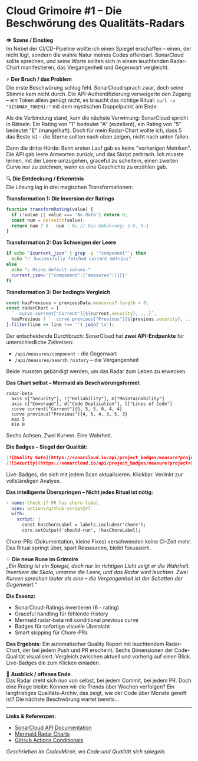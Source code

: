# Cloud Grimoire #1 – Die Beschwörung des Qualitäts-Radars

👁️ **Szene / Einstieg**  
Im Nebel der CI/CD-Pipeline wollte ich einen Spiegel erschaffen – einen, der nicht lügt, sondern die wahre Natur meines Codes offenbart. SonarCloud sollte sprechen, und seine Worte sollten sich in einem leuchtenden Radar-Chart manifestieren, das Vergangenheit und Gegenwart vergleicht.

⚡ **Der Bruch / das Problem**  
Die erste Beschwörung schlug fehl. SonarCloud sprach zwar, doch seine Stimme kam nicht durch. Die API-Authentifizierung verweigerte den Zugang – ein Token allein genügt nicht, es braucht das richtige Ritual: `curl -u "${SONAR_TOKEN}:"` mit dem mystischen Doppelpunkt am Ende.

Als die Verbindung stand, kam die nächste Verwirrung: SonarCloud spricht in Rätseln. Ein Rating von "1" bedeutet "A" (exzellent), ein Rating von "5" bedeutet "E" (mangelhaft). Doch für mein Radar-Chart wollte ich, dass 5 das Beste ist – die Sterne sollten nach oben zeigen, nicht nach unten fallen.

Dann die dritte Hürde: Beim ersten Lauf gab es keine "vorherigen Metriken". Die API gab leere Antworten zurück, und das Skript zerbrach. Ich musste lernen, mit der Leere umzugehen, graceful zu scheitern, einen zweiten Curve nur zu zeichnen, wenn es eine Geschichte zu erzählen gab.

🔍 **Die Entdeckung / Erkenntnis**  
Die Lösung lag in drei magischen Transformationen:

**Transformation 1: Die Inversion der Ratings**
```javascript
function transformRating(value) {
  if (!value || value === 'No data') return 0;
  const num = parseInt(value);
  return num ? 6 - num : 0; // Die Umkehrung: 1→5, 5→1
}
```

**Transformation 2: Das Schweigen der Leere**
```bash
if echo "$current_json" | grep -q '"component"'; then
  echo "✅ Successfully fetched current metrics"
else
  echo "⚠️ Using default values."
  current_json='{"component":{"measures":[]}}'
fi
```

**Transformation 3: Der bedingte Vergleich**
```javascript
const hasPrevious = previousData.measures?.length > 0;
const radarChart = [
  `  curve current["Current"]{${current.security}, ...}`,
  hasPrevious ? `  curve previous["Previous"]{${previous.security}, ...}` : '',
].filter(line => line !== '').join('\n');
```

Der entscheidende Durchbruch: SonarCloud hat **zwei API-Endpunkte** für unterschiedliche Zeitreisen:
- `/api/measures/component` – die Gegenwart
- `/api/measures/search_history` – die Vergangenheit

Beide mussten gebändigt werden, um das Radar zum Leben zu erwecken.

**Das Chart selbst – Mermaid als Beschwörungsformel:**
```mermaid
radar-beta
  axis s["Security"], r["Reliability"], m["Maintainability"]
  axis c["Coverage"], d["Code Duplication"], l["Lines of Code"]
  curve current["Current"]{5, 5, 5, 0, 4, 4}
  curve previous["Previous"]{4, 5, 4, 3, 5, 3}
  max 5
  min 0
```

Sechs Achsen. Zwei Kurven. Eine Wahrheit.

**Die Badges – Siegel der Qualität:**
```markdown
[![Quality Gate](https://sonarcloud.io/api/project_badges/measure?project=X&metric=alert_status)]
[![Security](https://sonarcloud.io/api/project_badges/measure?project=X&metric=security_rating)]
```

Live-Badges, die sich mit jedem Scan aktualisieren. Klickbar. Verlinkt zur vollständigen Analyse.

**Das intelligente Überspringen – Nicht jedes Ritual ist nötig:**
```yaml
- name: Check if PR has chore label
  uses: actions/github-script@v7
  with:
    script: |
      const hasChoreLabel = labels.includes('chore');
      core.setOutput('should-run', !hasChoreLabel);
```

Chore-PRs (Dokumentation, kleine Fixes) verschwenden keine CI-Zeit mehr. Das Ritual springt über, spart Ressourcen, bleibt fokussiert.

✨ **Die neue Rune im Grimoire**  
_„Ein Rating ist ein Spiegel, doch nur im richtigen Licht zeigt er die Wahrheit. Invertiere die Skala, umarme die Leere, und das Radar wird leuchten. Zwei Kurven sprechen lauter als eine – die Vergangenheit ist der Schatten der Gegenwart."_

**Die Essenz:**
- SonarCloud-Ratings invertieren (6 - rating)
- Graceful handling für fehlende History
- Mermaid radar-beta mit conditional previous curve
- Badges für sofortige visuelle Übersicht
- Smart skipping für Chore-PRs

**Das Ergebnis:**
Ein automatischer Quality Report mit leuchtendem Radar-Chart, der bei jedem Push und PR erscheint. Sechs Dimensionen der Code-Qualität visualisiert. Vergleich zwischen aktuell und vorherig auf einen Blick. Live-Badges die zum Klicken einladen.

🌙 **Ausblick / offenes Ende**  
Das Radar dreht sich nun von selbst, bei jedem Commit, bei jedem PR. Doch eine Frage bleibt: Können wir die Trends über Wochen verfolgen? Ein langfristiges Qualitäts-Archiv, das zeigt, wie der Code über Monate gereift ist? Die nächste Beschwörung wartet bereits...

---

**Links & Referenzen:**
- [SonarCloud API Documentation](https://sonarcloud.io/web_api)
- [Mermaid Radar Charts](https://mermaid.js.org/syntax/radar.html)
- [GitHub Actions Conditionals](https://docs.github.com/en/actions/using-workflows/workflow-syntax-for-github-actions#jobsjob_idstepsif)

_Geschrieben im CodexMiroir, wo Code und Qualität sich spiegeln._
